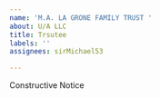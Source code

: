 ```yaml
---
name: 'M.A. LA GRONE FAMILY TRUST '
about: U/A LLC
title: Trsutee
labels: ''
assignees: sirMichael53

---
```


Constructive Notice
